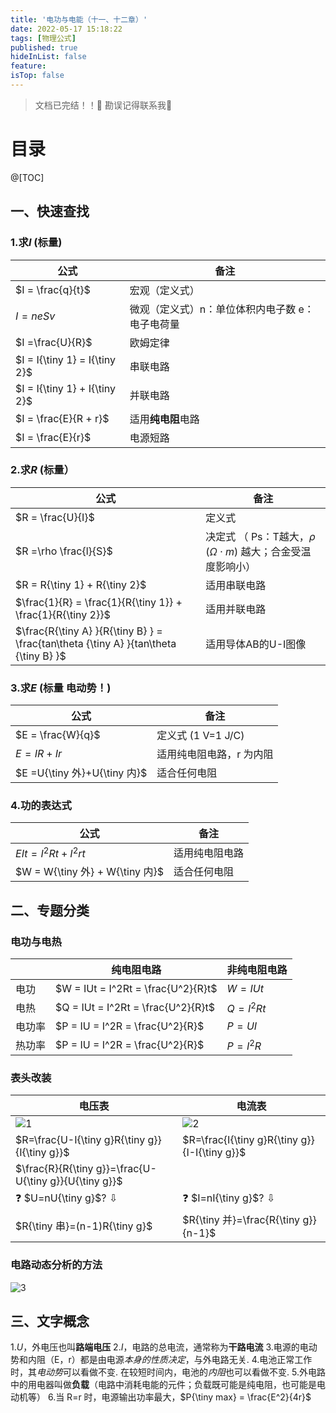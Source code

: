 ```yaml
---
title: '电功与电能（十一、十二章）'
date: 2022-05-17 15:18:22
tags: [物理公式]
published: true
hideInList: false
feature: 
isTop: false
---
```

>文档已完结！！🔮
勘误记得联系我👀

# 目录

@[TOC]

## 一、快速查找

### 1.求$I$ (标量)
|公式|备注|
| --- | --- |
| $I = \frac{q}{t}$ | 宏观（定义式）|
| $I = neSv$ | 微观（定义式）n：单位体积内电子数 e：电子电荷量|
| $I =\frac{U}{R}$ | 欧姆定律 |
| $I = I{\tiny 1} = I{\tiny 2}$| 串联电路 |
| $I = I{\tiny 1} + I{\tiny 2}$| 并联电路 |
| $I = \frac{E}{R + r}$ | 适用**纯电阻**电路 |
| $I = \frac{E}{r}$ | 电源短路 |

### 2.求$R$ (标量）
| 公式 | 备注 |
| --- | --- |
| $R = \frac{U}{I}$ | 定义式 |
| $R =\rho \frac{l}{S}$ | 决定式 （ Ps：T越大，$\rho$ ($\Omega \cdot m$) 越大；合金受温度影响小）|
| $R = R{\tiny 1} + R{\tiny 2}$| 适用串联电路 |
| $\frac{1}{R} = \frac{1}{R{\tiny 1}} + \frac{1}{R{\tiny 2}}$| 适用并联电路 |
| $\frac{R{\tiny A} }{R{\tiny B} } = \frac{tan\theta {\tiny A} }{tan\theta {\tiny B} }$ | 适用导体AB的U-I图像 |

### 3.求$E$ (标量 电动势！)
|公式|备注|
| --- | --- |
| $E = \frac{W}{q}$ | 定义式 (1 V=1 J/C)|
| $E = IR + Ir$ | 适用纯电阻电路，r 为内阻 |
| $E =U{\tiny 外}+U{\tiny 内}$ | 适合任何电阻 |

### 4.功的表达式
|公式|备注|
| --- | --- |
| $EIt = I^2Rt + I^2rt$ | 适用纯电阻电路 |
| $W = W{\tiny 外} + W{\tiny 内}$ | 适合任何电阻 |


## 二、专题分类

### 电功与电热
| | 纯电阻电路 | 非纯电阻电路 |
| ---| --- | ---|
| 电功 | $W = IUt = I^2Rt = \frac{U^2}{R}t$ | $W = IUt$ |
| 电热 | $Q = IUt = I^2Rt = \frac{U^2}{R}t$ | $Q = I^2Rt$ |
|电功率| $P = IU = I^2R = \frac{U^2}{R}$ | $P = UI$ |
|热功率| $P = IU = I^2R = \frac{U^2}{R}$ | $P = I^2R$ |

### 表头改装
| 电压表 | 电流表 |
| --- | --- |
| ![1](https://pic.lienav.com/i/2022/05/20/6287aff086253.png) | ![2](https://pic.lienav.com/i/2022/05/20/6287afeec9a23.png) |
| $R=\frac{U-I{\tiny g}R{\tiny g}}{I{\tiny g}}$ | $R=\frac{I{\tiny g}R{\tiny g}}{I-I{\tiny g}}$ |
| $\frac{R}{R{\tiny g}}=\frac{U-U{\tiny g}}{U{\tiny g}}$ | |
| ❓ $U=nU{\tiny g}$? ⇩ | ❓ $I=nI{\tiny g}$? ⇩ |
| $R{\tiny 串}=(n-1)R{\tiny g}$ | $R{\tiny 并}=\frac{R{\tiny g}}{n-1}$ |

###  电路动态分析的方法
![3](https://pic.lienav.com/i/2022/05/21/6287bd54dece1.png)

## 三、文字概念

1.$U$，外电压也叫**路端电压**
2.$I$，电路的总电流，通常称为**干路电流**
3.电源的电动势和内阻（E，r）都是由电源*本身的性质决定*，与外电路无关.
4.电池正常工作时，其*电动势*可以看做不变. 在较短时间内，电池的*内阻*也可以看做不变.
5.外电路中的用电器叫做**负载**（电路中消耗电能的元件；负载既可能是纯电阻，也可能是电动机等）
6.当 R=r 时，电源输出功率最大，$P{\tiny max} = \frac{E^2}{4r}$